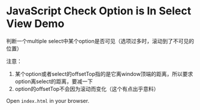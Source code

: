 JavaScript Check Option is In Select View Demo
===================

判断一个multiple select中某个option是否可见（选项过多时，滚动到了不可见的位置）

注意：
1. 某个option或者select的offsetTop指的是它离window顶端的距离，所以要求option离select的距离，要减一下
2. option的offsetTop不会因为滚动而变化（这个有点出乎意料）

Open `index.html` in your browser.
